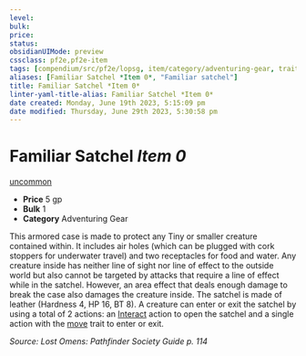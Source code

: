 ```yaml
---
level:
bulk:
price:
status:
obsidianUIMode: preview
cssclass: pf2e,pf2e-item
tags: [compendium/src/pf2e/lopsg, item/category/adventuring-gear, trait/uncommon]
aliases: [Familiar Satchel *Item 0*, "Familiar satchel"]
title: Familiar Satchel *Item 0*
linter-yaml-title-alias: Familiar Satchel *Item 0*
date created: Monday, June 19th 2023, 5:15:09 pm
date modified: Thursday, June 29th 2023, 5:30:58 pm
---
```


# Familiar Satchel *Item 0*

[uncommon](rules/traits/uncommon.md)  

- **Price** 5 gp
- **Bulk** 1
- **Category** Adventuring Gear

This armored case is made to protect any Tiny or smaller creature contained within. It includes air holes (which can be plugged with cork stoppers for underwater travel) and two receptacles for food and water. Any creature inside has neither line of sight nor line of effect to the outside world but also cannot be targeted by attacks that require a line of effect while in the satchel. However, an area effect that deals enough damage to break the case also damages the creature inside. The satchel is made of leather (Hardness 4, HP 16, BT 8). A creature can enter or exit the satchel by using a total of 2 actions: an [Interact](rules/actions/interact.md) action to open the satchel and a single action with the [move](rules/traits/move.md) trait to enter or exit.

*Source: Lost Omens: Pathfinder Society Guide p. 114*
